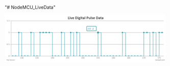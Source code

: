 "# NodeMCU_LiveData" 

<img src="https://github.com/diegocardoso93/NodeMCU_LiveData/blob/master/repo_img/graph.png" align="left" />